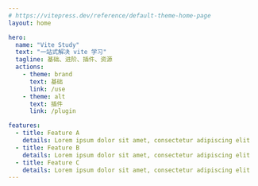 ```yaml
---
# https://vitepress.dev/reference/default-theme-home-page
layout: home

hero:
  name: "Vite Study"
  text: "一站式解决 vite 学习"
  tagline: 基础、进阶、插件、资源 
  actions:
    - theme: brand
      text: 基础
      link: /use
    - theme: alt
      text: 插件
      link: /plugin

features:
  - title: Feature A
    details: Lorem ipsum dolor sit amet, consectetur adipiscing elit
  - title: Feature B
    details: Lorem ipsum dolor sit amet, consectetur adipiscing elit
  - title: Feature C
    details: Lorem ipsum dolor sit amet, consectetur adipiscing elit
---
```


